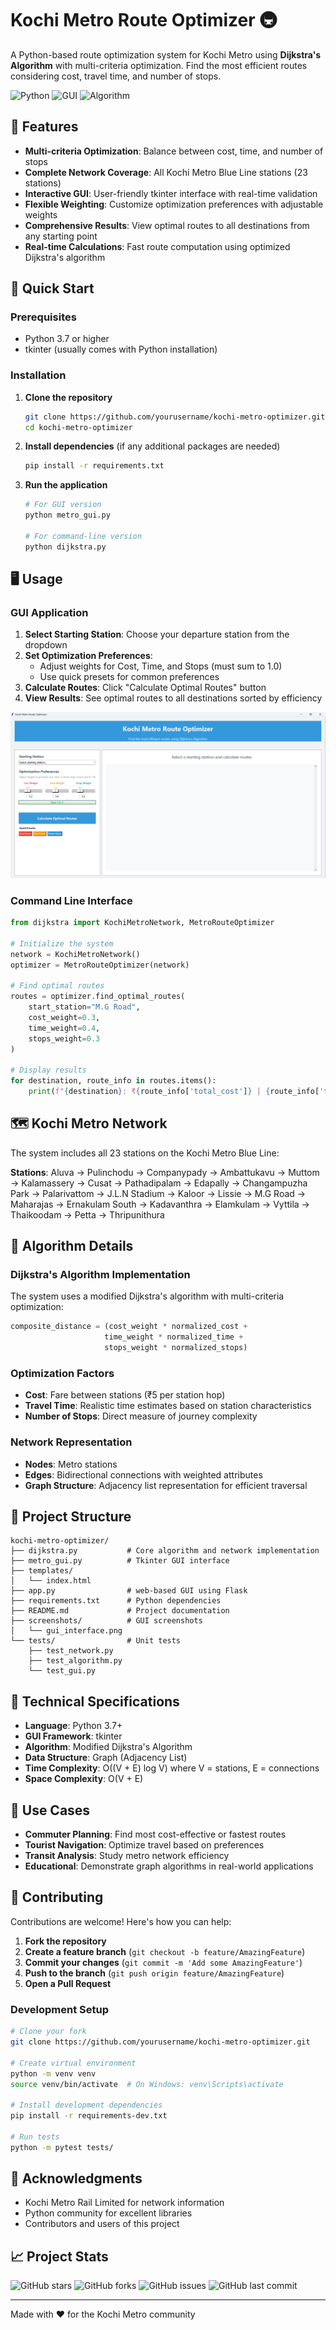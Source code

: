 # Kochi Metro Route Optimizer 🚇

A Python-based route optimization system for Kochi Metro using **Dijkstra's Algorithm** with multi-criteria optimization. Find the most efficient routes considering cost, travel time, and number of stops.

![Python](https://img.shields.io/badge/Python-3.7+-blue.svg)
![GUI](https://img.shields.io/badge/GUI-Tkinter-orange.svg)
![Algorithm](https://img.shields.io/badge/Algorithm-Dijkstra-red.svg)

## 🌟 Features

- **Multi-criteria Optimization**: Balance between cost, time, and number of stops
- **Complete Network Coverage**: All Kochi Metro Blue Line stations (23 stations)
- **Interactive GUI**: User-friendly tkinter interface with real-time validation
- **Flexible Weighting**: Customize optimization preferences with adjustable weights
- **Comprehensive Results**: View optimal routes to all destinations from any starting point
- **Real-time Calculations**: Fast route computation using optimized Dijkstra's algorithm

## 🚀 Quick Start

### Prerequisites
- Python 3.7 or higher
- tkinter (usually comes with Python installation)

### Installation

1. **Clone the repository**
   ```bash
   git clone https://github.com/yourusername/kochi-metro-optimizer.git
   cd kochi-metro-optimizer
   ```

2. **Install dependencies** (if any additional packages are needed)
   ```bash
   pip install -r requirements.txt
   ```

3. **Run the application**
   ```bash
   # For GUI version
   python metro_gui.py
   
   # For command-line version
   python dijkstra.py
   ```

## 🖥️ Usage

### GUI Application

1. **Select Starting Station**: Choose your departure station from the dropdown
2. **Set Optimization Preferences**: 
   - Adjust weights for Cost, Time, and Stops (must sum to 1.0)
   - Use quick presets for common preferences
3. **Calculate Routes**: Click "Calculate Optimal Routes" button
4. **View Results**: See optimal routes to all destinations sorted by efficiency

![GUI Screenshot Placeholder](screenshots/gui_interface.png)

### Command Line Interface

```python
from dijkstra import KochiMetroNetwork, MetroRouteOptimizer

# Initialize the system
network = KochiMetroNetwork()
optimizer = MetroRouteOptimizer(network)

# Find optimal routes
routes = optimizer.find_optimal_routes(
    start_station="M.G Road",
    cost_weight=0.3,
    time_weight=0.4, 
    stops_weight=0.3
)

# Display results
for destination, route_info in routes.items():
    print(f"{destination}: ₹{route_info['total_cost']} | {route_info['total_time']}min | {route_info['total_stops']} stops")
```

## 🗺️ Kochi Metro Network

The system includes all 23 stations on the Kochi Metro Blue Line:

**Stations**: Aluva → Pulinchodu → Companypady → Ambattukavu → Muttom → Kalamassery → Cusat → Pathadipalam → Edapally → Changampuzha Park → Palarivattom → J.L.N Stadium → Kaloor → Lissie → M.G Road → Maharajas → Ernakulam South → Kadavanthra → Elamkulam → Vyttila → Thaikoodam → Petta → Thripunithura

## 🧮 Algorithm Details

### Dijkstra's Algorithm Implementation

The system uses a modified Dijkstra's algorithm with multi-criteria optimization:

```python
composite_distance = (cost_weight * normalized_cost + 
                     time_weight * normalized_time + 
                     stops_weight * normalized_stops)
```

### Optimization Factors

- **Cost**: Fare between stations (₹5 per station hop)
- **Travel Time**: Realistic time estimates based on station characteristics
- **Number of Stops**: Direct measure of journey complexity

### Network Representation

- **Nodes**: Metro stations
- **Edges**: Bidirectional connections with weighted attributes
- **Graph Structure**: Adjacency list representation for efficient traversal

## 📁 Project Structure

```
kochi-metro-optimizer/
├── dijkstra.py           # Core algorithm and network implementation
├── metro_gui.py          # Tkinter GUI interface
├── templates/            
│   └── index.html
├── app.py                # web-based GUI using Flask
├── requirements.txt      # Python dependencies
├── README.md             # Project documentation
├── screenshots/          # GUI screenshots
│   └── gui_interface.png
└── tests/                # Unit tests
    ├── test_network.py
    ├── test_algorithm.py
    └── test_gui.py
```

## 🔧 Technical Specifications

- **Language**: Python 3.7+
- **GUI Framework**: tkinter
- **Algorithm**: Modified Dijkstra's Algorithm
- **Data Structure**: Graph (Adjacency List)
- **Time Complexity**: O((V + E) log V) where V = stations, E = connections
- **Space Complexity**: O(V + E)

## 🎯 Use Cases

- **Commuter Planning**: Find most cost-effective or fastest routes
- **Tourist Navigation**: Optimize travel based on preferences
- **Transit Analysis**: Study metro network efficiency
- **Educational**: Demonstrate graph algorithms in real-world applications

## 🤝 Contributing

Contributions are welcome! Here's how you can help:

1. **Fork the repository**
2. **Create a feature branch** (`git checkout -b feature/AmazingFeature`)
3. **Commit your changes** (`git commit -m 'Add some AmazingFeature'`)
4. **Push to the branch** (`git push origin feature/AmazingFeature`)
5. **Open a Pull Request**

### Development Setup

```bash
# Clone your fork
git clone https://github.com/yourusername/kochi-metro-optimizer.git

# Create virtual environment
python -m venv venv
source venv/bin/activate  # On Windows: venv\Scripts\activate

# Install development dependencies
pip install -r requirements-dev.txt

# Run tests
python -m pytest tests/
```

## 🙏 Acknowledgments

- Kochi Metro Rail Limited for network information
- Python community for excellent libraries
- Contributors and users of this project

## 📈 Project Stats

![GitHub stars](https://img.shields.io/github/stars/Amrutha-M05/kochi-metro-optimizer)
![GitHub forks](https://img.shields.io/github/forks/Amrutha-M05/kochi-metro-optimizer)
![GitHub issues](https://img.shields.io/github/issues/Amrutha-M05/kochi-metro-optimizer)
![GitHub last commit](https://img.shields.io/github/last-commit/Amrutha-M05/kochi-metro-optimizer)

---


Made with ❤️ for the Kochi Metro community

